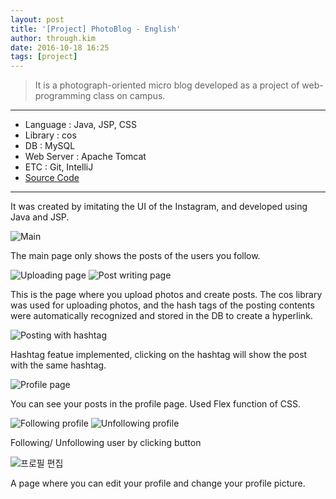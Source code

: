 ```yaml
---
layout: post
title: '[Project] PhotoBlog - English'
author: through.kim
date: 2016-10-18 16:25
tags: [project]
---
```


>It is a photograph-oriented micro blog developed as a project of web-programming class on campus.

---

* Language : Java, JSP, CSS
* Library : cos
* DB : MySQL
* Web Server : Apache Tomcat
* ETC : Git, IntelliJ
* [Source Code](https://github.com/ThroughKim/photoblog)

---

It was created by imitating the UI of the Instagram, and developed using Java and JSP.

![Main](/assets/images/photoblog_main.png)

The main page only shows the posts of the users you follow.

![Uploading page](/assets/images/photoblog_photo_select.png)
![Post writing page](/assets/images/photoblog_postedit.png)

This is the page where you upload photos and create posts. The cos library was used for uploading photos, and the hash tags of the posting contents were automatically recognized and stored in the DB to create a hyperlink.

![Posting with hashtag](/assets/images/photoblog_hashtag.png)

Hashtag featue implemented, clicking on the hashtag will show the post with the same hashtag.

![Profile page](/assets/images/photoblog_profile.png)

You can see your posts in the profile page. Used Flex function of CSS.

![Following profile](/assets/images/photoblog_following.png)
![Unfollowing profile](/assets/images/photoblog_unfollowing.png)

Following/ Unfollowing user by clicking button

![프로필 편집](/assets/images/photoblog_profile_edit.png)

A page where you can edit your profile and change your profile picture.